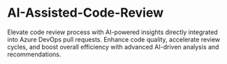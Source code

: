# AI-Assisted-Code-Review
Elevate code review process with AI-powered insights directly integrated into Azure DevOps pull requests. Enhance code quality, accelerate review cycles, and boost overall efficiency with advanced AI-driven analysis and recommendations.
